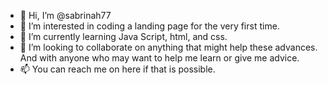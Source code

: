 - 👋 Hi, I’m @sabrinah77
- 👀 I’m interested in coding a landing page for the very first time. 
- 🌱 I’m currently learning Java Script, html, and css. 
- 💞️ I’m looking to collaborate on anything that might help these advances. And with anyone who may want to help me learn or give me advice.
- 📫 You can reach me on here if that is possible. 

<!---
sabrinah77/sabrinah77 is a ✨ special ✨ repository because its `README.md` (this file) appears on your GitHub profile.
You can click the Preview link to take a look at your changes.
--->
